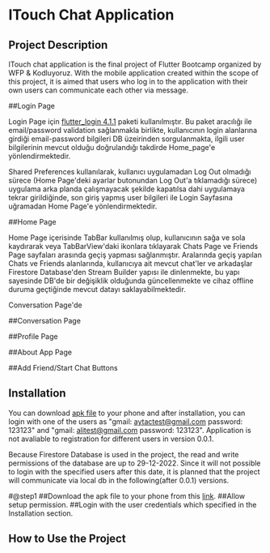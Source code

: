 # ITouch Chat Application

## Project Description

ITouch chat application is the final project of Flutter Bootcamp organized by WFP & Kodluyoruz. With the mobile application created within the scope of this project,
it is aimed that users who log in to the application with their own users can communicate each other via message. 


##Login Page

Login Page için [flutter_login 4.1.1](https://pub.dev/packages/flutter_login) paketi kullanılmıştır. Bu paket aracılığı ile email/password validation sağlanmakla 
birlikte, kullanıcının login alanlarına girdiği email-password bilgileri DB üzeirinden sorgulanmakta, ilgili user bilgilerinin mevcut olduğu doğrulandığı 
takdirde Home_page'e yönlendirmektedir. 

Shared Preferences kullanılarak, kullanıcı uygulamadan Log Out olmadığı sürece (Home Page'deki ayarlar butonundan Log Out'a tıklamadığı sürece)
uygulama arka planda çalışmayacak şekilde kapatılsa dahi uygulamaya tekrar girildiğinde, son giriş yapmış user bilgileri ile Login Sayfasına uğramadan Home Page'e
yönlendirmektedir.


##Home Page

Home Page içerisinde TabBar kullanılmış olup, kullanıcının sağa ve sola kaydırarak veya TabBarView'daki ikonlara tıklayarak 
Chats Page ve Friends Page sayfaları arasında geçiş yapması sağlanmıştır. Aralarında geçiş yapılan Chats ve Friends alanlarında, kullanıcıya ait mevcut chat'ler ve 
arkadaşlar Firestore Database'den Stream Builder yapısı ile dinlenmekte, bu yapı sayesinde DB'de bir değişiklik olduğunda güncellenmekte ve cihaz offline duruma
geçtiğinde mevcut datayı saklayabilmektedir. 




Conversation Page'de


##Conversation Page

##Profile Page

##About App Page

##Add Friend/Start Chat Buttons






## Installation
You can download [apk file](https://github.com/aytacaydemir/flutter_chatApplication/blob/main/apk/app-release.apk) to your phone and after installation, you can 
login with one of the users as "gmail: aytactest@gmail.com password: 123123" and "gmail: alitest@gmail.com password: 123123". Application is not avaliable to 
registration 
for different users in version 0.0.1. 

Because Firestore Database is used in the project, the read and write permissions of the database are up to 29-12-2022. Since it will not possible to 
login with the specified users after this date, it is planned that the project will communicate via local db in the following(after 0.0.1) versions. 

#@step1
##Download the apk file to your phone from this [link](https://github.com/aytacaydemir/flutter_chatApplication/blob/main/apk/app-release.apk). 
##Allow setup permission.
##Login with the user credentials which specified in the Installation section. 

## How to Use the Project
